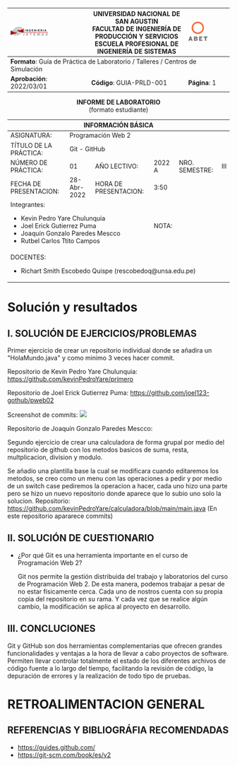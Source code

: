 <div align="center">
<table>
    <theader>
        <tr>
            <td><img src="https://github.com/rescobedoq/pw2/blob/main/epis.png?raw=true" alt="EPIS" style="width:50%; height:auto"/></td>
            <th>
                <span style="font-weight:bold;">UNIVERSIDAD NACIONAL DE SAN AGUSTIN</span><br />
                <span style="font-weight:bold;">FACULTAD DE INGENIERÍA DE PRODUCCIÓN Y SERVICIOS</span><br />
                <span style="font-weight:bold;">ESCUELA PROFESIONAL DE INGENIERÍA DE SISTEMAS</span>
            </th>
            <td><img src="https://github.com/rescobedoq/pw2/blob/main/abet.png?raw=true" alt="ABET" style="width:50%; height:auto"/></td>
        </tr>
    </theader>
    <tbody>
        <tr><td colspan="3"><span style="font-weight:bold;">Formato</span>: Guía de Práctica de Laboratorio / Talleres / Centros de Simulación</td></tr>
        <tr><td><span style="font-weight:bold;">Aprobación</span>:  2022/03/01</td><td><span style="font-weight:bold;">Código</span>: GUIA-PRLD-001</td><td><span style="font-weight:bold;">Página</span>: 1</td></tr>
    </tbody>
</table>
</div>

<div align="center">
<span style="font-weight:bold;">INFORME DE LABORATORIO</span><br />
<span>(formato estudiante)</span>
</div>


<table>
<theader>
<tr><th colspan="6">INFORMACIÓN BÁSICA</th></tr>
</theader>
<tbody>
<tr><td>ASIGNATURA:</td><td colspan="5">Programación Web 2</td></tr>
<tr><td>TÍTULO DE LA PRÁCTICA:</td><td colspan="5">Git - GitHub</td></tr>
<tr>
<td>NÚMERO DE PRÁCTICA:</td><td>01</td><td>AÑO LECTIVO:</td><td>2022 A</td><td>NRO. SEMESTRE:</td><td>III</td>
</tr>
<tr>
<td>FECHA DE PRESENTACION:</td><td>28-Abr-2022</td><td>HORA DE PRESENTACION:</td><td colspan="3">3:50</td>
</tr>
<tr><td colspan="3">Integrantes:
<ul>
<li>Kevin Pedro Yare Chulunquia</li>
<li>Joel Erick Gutierrez Puma</li>
<li>Joaquín Gonzalo Paredes Mescco</li>
<li>Rutbel Carlos Ttito Campos</li>
</ul>
</td>
<td>NOTA:</td><td colspan="2"></td>
</tr>
<tr><td colspan="6">DOCENTES:
<ul>
<li>Richart Smith Escobedo Quispe (rescobedoq@unsa.edu.pe)</li>
</ul>
</td>
</<tr>
</tdbody>
</table>


# Solución y resultados

## I.		SOLUCIÓN DE EJERCICIOS/PROBLEMAS

Primer ejercicio de crear un repositorio individual donde se añadira un "HolaMundo.java" y como minimo 3 veces hacer commit.

Repositorio de Kevin Pedro Yare Chulunquia: https://github.com/kevinPedroYare/primero

Repositorio de Joel Erick Gutierrez Puma: https://github.com/joel123-gothub/pweb02

Screenshot de commits:
   <img src="https://user-images.githubusercontent.com/64146055/165864496-95a41818-692c-4b28-b3ca-b7ff78ef13fe.png"/>
   
Repositorio de Joaquín Gonzalo Paredes Mescco: 

Segundo ejercicio de crear una calculadora de forma grupal por medio del repositorio de github con los metodos basicos de suma, resta, multplicacion, division y modulo.


Se añadio una plantilla base la cual se modificara cuando editaremos los metodos, se creo como un menu con las operaciones a pedir y por medio de un switch case pediremos la operacion a hacer, cada uno hizo una parte pero se hizo un nuevo repositorio donde aparece que lo subio uno solo la solucion.
Repositorio: https://github.com/kevinPedroYare/calculadora/blob/main/main.java (En este repositorio apararece commits)


## II.	SOLUCIÓN DE CUESTIONARIO

- ¿Por qué Git es una herramienta importante en el curso de Programación Web 2?

  Git nos permite la gestión distribuida del trabajo y laboratorios del curso de Programación Web 2. De esta manera, podemos trabajar a pesar de no estar físicamente cerca. Cada uno de nostros cuenta con su propia copia del repositorio en su rama. Y cada vez que se realice algún cambio, la modificación se aplica al proyecto en desarrollo.

## III.	CONCLUCIONES

Git y GitHub son dos herramientas complementarias que ofrecen grandes funcionalidades y ventajas a la hora de llevar a cabo proyectos de software. Permiten llevar controlar totalmente el estado de los diferentes archivos de código fuente a lo largo del tiempo, facilitando la revisión de código, la depuración de errores y la realización de todo tipo de pruebas.

# RETROALIMENTACION GENERAL


## REFERENCIAS Y BIBLIOGRÁFIA RECOMENDADAS
- https://guides.github.com/
- https://git-scm.com/book/es/v2
